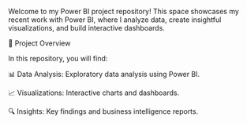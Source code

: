 Welcome to my Power BI project repository! This space showcases my recent work with Power BI, where I analyze data, create insightful visualizations, and build interactive dashboards.

📌 Project Overview

In this repository, you will find:

📊 Data Analysis: Exploratory data analysis using Power BI.

📈 Visualizations: Interactive charts and dashboards.

🔍 Insights: Key findings and business intelligence reports.
